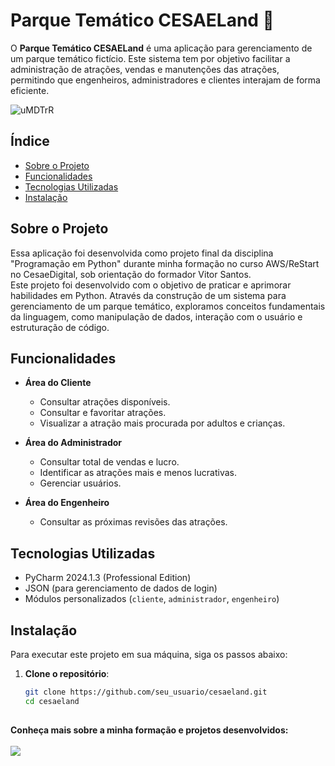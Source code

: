# Parque Temático CESAELand 🎡

O **Parque Temático CESAELand** é uma aplicação para gerenciamento de um parque temático fictício. Este sistema tem por objetivo facilitar a administração de atrações, vendas e manutenções das atrações, permitindo que engenheiros, administradores e clientes interajam de forma eficiente.

![uMDTrR](https://github.com/user-attachments/assets/29920be9-dd41-4e34-829e-969c1fbc0132)

## Índice

- [Sobre o Projeto](#sobre-o-projeto)
- [Funcionalidades](#funcionalidades)
- [Tecnologias Utilizadas](#tecnologias-utilizadas)
- [Instalação](#instalação)

## Sobre o Projeto

Essa aplicação foi desenvolvida como projeto final da disciplina "Programação em Python" durante minha formação no curso AWS/ReStart no CesaeDigital, sob orientação do formador Vitor Santos.<br> 
Este projeto foi desenvolvido com o objetivo de praticar e aprimorar habilidades em Python. Através da construção de um sistema para gerenciamento de um parque temático, exploramos conceitos fundamentais da linguagem, como manipulação de dados, interação com o usuário e estruturação de código. 


## Funcionalidades

- **Área do Cliente**
  - Consultar atrações disponíveis.
  - Consultar e favoritar atrações.
  - Visualizar a atração mais procurada por adultos e crianças.

- **Área do Administrador**
  - Consultar total de vendas e lucro.
  - Identificar as atrações mais e menos lucrativas.
  - Gerenciar usuários.

- **Área do Engenheiro**
  - Consultar as próximas revisões das atrações.

## Tecnologias Utilizadas

- PyCharm 2024.1.3 (Professional Edition)
- JSON (para gerenciamento de dados de login)
- Módulos personalizados (`cliente`, `administrador`, `engenheiro`)

## Instalação

Para executar este projeto em sua máquina, siga os passos abaixo:

1. **Clone o repositório**:

   ```bash
   git clone https://github.com/seu_usuario/cesaeland.git
   cd cesaeland

##
<b>Conheça mais sobre a minha formação e projetos desenvolvidos:<b><br>
<br>
<a href="https://www.linkedin.com/in/avany-souza-577457259" target="_blank"><img src="https://img.shields.io/badge/-LinkedIn-%230077B5?style=for-the-badge&logo=linkedin&logoColor=white">
  </a> 

